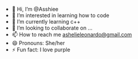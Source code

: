 - 👋 Hi, I’m @Asshiee
- 👀 I’m interested in learning how to code
- 🌱 I’m currently learning c++
- 💞️ I’m looking to collaborate on ...
- 📫 How to reach me ashelieleonardo@gmail.com
- 😄 Pronouns: She/her
- ⚡ Fun fact: I love purple

<!---
Asshiee/Asshiee is a ✨ special ✨ repository because its `README.md` (this file) appears on your GitHub profile.
You can click the Preview link to take a look at your changes.
--->
